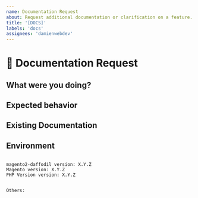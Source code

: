 ```yaml
---
name: Documentation Request
about: Request additional documentation or clarification on a feature.
title: '[DOCS]'
labels: 'docs'
assignees: 'damienwebdev'
---
```


<!--
PLEASE HELP US PROCESS GITHUB ISSUES FASTER BY PROVIDING THE FOLLOWING INFORMATION.

ISSUES MISSING IMPORTANT INFORMATION MAY BE CLOSED WITHOUT INVESTIGATION.
-->

# :page_facing_up: Documentation Request

## What were you doing?
<!-- Describe how you came to need the documentation. -->


## Expected behavior
<!-- Describe not only **what** you would like to see documented, but also **where** you'd like to see it. -->


## Existing Documentation
<!-- Describe any existing documentation that would potentially require change. -->

## Environment

<pre><code>
magento2-daffodil version: X.Y.Z
Magento version: X.Y.Z 
PHP Version version: X.Y.Z 
<!-- Check whether this is still an issue in the most recent magento2-daffodil version -->

Others:
<!-- Anything else relevant?  Operating system version, IDE, package manager, HTTP server, ... -->
</code></pre>
